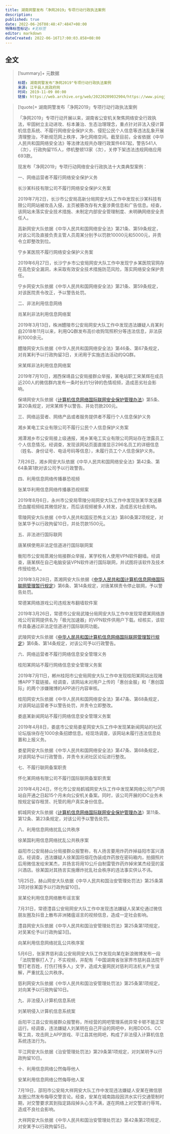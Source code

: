 ```yaml
---
title: 湖南网警发布「净网2019」专项行动行政执法案例 
description:
published: true
date: 2022-06-26T08:48:47:4847+08:00
特殊标签标记: #无标签
editor: markdown
dateCreated: 2022-06-16T17:00:03.858+08:00
---
```


## 全文

> [!summary]+ 元数据
>
> ```yaml
> 标题: 湖南网警发布"净网2019"专项行动行政执法案例 
> 来源: 江平县人民政府网
> 时间: 2019-11-09 00:00
> 链接: https://web.archive.org/web/20220209032904/https://www.pingjiang.gov.cn/35048/35055/35061/content_1621659.html
> ```

> [!quote]+ 湖南网警发布「净网2019」专项行动行政执法案例 
>
> 「净网2019」专项行动开展以来，湖南省公安机关聚焦网络安全行政执法，牢固树立主动进攻、标本兼治、生态治理理念，重点针对非法入侵计算机信息系统、不履行网络安全保护义务、侵犯公民个人信息等违法乱象开展清理整治，不断规范网上秩序，净化网络空间。截至目前，全省依据《中华人民共和国网络安全法》等法律法规共办理行政案件687起，警告541人（次），行政拘留115人，停机整顿13家（次），关停下架违法违规网络应用693款。
>
> 现发布「净网2019」专项行动网络安全行政执法十大类典型案例：
>
> 一、网络运营者不履行网络安全保护义务
>
> 长沙某科技有限公司不履行网络安全保护义务案
>
> 2019年7月2日，长沙市公安局高新分局网安大队工作中发现长沙某科技有限公司网站被攻击入侵，主页被篡改存有大量涉黄信息和广告信息。经查，该网站未落实安全技术措施、未制定内部安全管理制度、未明确网络安全责任人。
>
> 高新网安大队依据《中华人民共和国网络安全法》第21条、第59条规定，对该公司及直接负责主管人员周某分别予以罚款10000元和5000元，并责令立即整改到位。
>
> 宁乡某医院不履行网络安全保护义务案
>
> 2019年6月27日，长沙宁乡市公安局网安大队工作中发现宁乡某医院官网存在高危安全漏洞，未采取有效安全技术措施防范风险，落实网络安全保护责任。
>
> 宁乡网安大队依据《中华人民共和国网络安全法》第21条、第59条规定，对该医院责令改正，予以警告处罚。
>
> 二、非法利用信息网络
>
> 肖某利非法利用信息网络案
>
> 2019年3月13日，株洲醴陵市公安局网安大队工作中发现违法嫌疑人肖某利自2018年11月以来，利用QQ群发布高价收购驾照积分等违法信息，非法获利1000余元。
>
> 醴陵网安大队依据《中华人民共和国网络安全法》第46条、第67条规定，对肖某利予以行政拘留3日，关闭用于实施违法活动的QQ群。
>
> 宋某辉非法利用信息网络案
>
> 2019年7月10日，湘西保靖县公安局接群众举报，某电站职工宋某辉在成员近200人的微信群内发布一条时长约1分钟的色情视频，造成恶劣社会影响。
>
> 保靖网安大队依据《[计算机信息网络国际联网安全保护管理办法][]》第5条、第20条规定，对宋某辉予以警告、并处罚款200元。
>
> 三、网络运营者、网络产品或者服务提供者不履行个人信息保护义务
>
> 湘乡某电工实业有限公司不履行公民个人信息保护义务案
>
> 湘潭湘乡市公安局接上级通报，湘乡某电工实业有限公司网站存在泄露员工个人信息情况。经调查，发现该网站页面直接显示296名员工的详细信息（姓名、身份证号、电话号码等信息），未履行员工个人信息保护义务。
>
> 7月26日，湘乡网安大队依据《中华人民共和国网络安全法》第42条、第64条第1款对该公司予以行政警告。
>
> 四、利用信息网络传播暴恐视频
>
> 张某华利用信息网络传播暴恐视频案
>
> 2019年8月6日，永州市公安局零陵分局网安大队工作中发现张某华发送暴恐血腥视频给其微信好友，而后该视频被多人转发，造成恶劣社会影响。
>
> 零陵网安大队依据《中华人民共和国反恐怖主义法》第80条第2项规定，对张某华予以行政拘留10日，并处罚款1500元。
>
> 五、非法进行国际联网
>
> 唐某棋使用非法定信道进行国际联网案
>
> 衡阳市公安局蒸湘分局接群众举报，某学校有人使用VPN软件翻墙。经调查，唐某棋在自己电脑安装VPN软件进行国际联网，并试图将该软件及技术传授给他人。
>
> 2019年3月28日，蒸湘网安大队依据《[中华人民共和国计算机信息网络国际联网管理暂行规定][]》第6条、第14条规定，对唐某棋责令停止联网，予以警告处罚。
>
> 常德某网络游戏公司违规发布翻墙软件案
>
> 2019年3月26日，常德市公安局武陵分局网安大队工作中发现常德某网络游戏公司官网提供名为「极光加速器」的VPN软件供用户下载。经核实，该软件具备通过非法定信道进行国际联网功能。
>
> 武陵网安大队依据《[中华人民共和国计算机信息网络国际联网管理暂行规定][]》第6条、第14条规定，对该公司予以行政警告。
>
> 六、网络运营者不履行网络信息安全管理义务
>
> 桂阳某网站不履行网络信息安全管理义务案
>
> 2019年7月11日，郴州桂阳市公安局网安大队工作中发现桂阳某网站出现赌博APP下载链接。经调查，该网站未对用户上传的「惠创金服」和「惠创国际」的两个涉嫌赌博的APP进行内容审核。
>
> 桂阳网安大队依据《中华人民共和国网络安全法》第47条、第68条规定，对该网站运营者予以警告处罚，并责令立即整改。
>
> 娄底某新闻网站不履行网络信息安全管理义务案
>
> 2019年4月8日，娄底市公安局娄星网安大队工作中发现某新闻网站的社区论坛版块存在1000余条招嫖信息。经现场调查，该网站未履行违法信息处置和上报义务。
>
> 娄星网安大队依据《中华人民共和国网络安全法》第47条、第68条规定，对该网站予以行政警告，并责令关闭社区论坛进行整改。
>
> 七、不履行联网备案职责
>
> 怀化某网络有限公司不履行国际联网备案职责案
>
> 2019年4月24日，怀化市公安局鹤城网安大队工作中发现某网络公司门户网站自开通之日起15个月未向公安机关备案。同时，该公司开展的IDC业务未按规定留存租赁、托管的用户真实身份信息。
>
> 鹤城网安大队依据《[计算机信息网络国际联网安全保护管理办法][]》第11条、第12条、第23条规定，对该公司予以警告处罚。
>
> 八、利用信息网络扰乱公共秩序
>
> 徐某国利用信息网络扰乱公共秩序案
>
> 益阳市公安局赫山分局接群众报警称，有人扬言要用炸药炸掉益阳市富兴酒店。经调查，违法嫌疑人徐某国将烟花伪装成炸药放在密码箱内，拍摄照片后用微信发给宋某杰，并扬言将用10公斤自制雷管炸药炸掉宋某杰经营的富兴酒店。徐某国对其扬言实施爆炸扰乱社会秩序的违法事实供认不讳。
>
> 1月25日，赫山网安大队依据《中华人民共和国治安管理处罚法》第25条第3项对徐某国予以行政拘留10日。
>
> 吴某伦利用信息网络散布谣言案
>
> 7月31日，常德澧县公安局网安大队工作中发现违法嫌疑人吴某伦通过微信朋友圈及抖音上散布非洲猪瘟谣言的视频信息，造成一定社会影响。
>
> 澧县网安大队依据《中华人民共和国治安管理处罚法》第25条第1项规定，对吴某伦予以行政拘留3日。
>
> 向某利用信息网络扰乱公共秩序案
>
> 5月6日，张家界慈利县公安局网安大队工作发现向某在新浪微博发布一段「法院警察打人了」不实视频，并配有「中国湖南省张家界市慈利县法院干警打老百姓，打伤打残多人」文字，造成大量网民对慈利司法机关产生误解，严重扰乱公共秩序。
>
> 慈利网安大队依据《中华人民共和国治安管理处罚法》第25条第1项规定，对向某予以行政拘留10日。
>
> 九、非法侵入计算机信息系统
>
> 刘某明侵入计算机信息系统案
>
> 岳阳平江县公安局接群众报警称，所经营的网吧管理系统异常卡顿不能正常运行。经调查，违法嫌疑人刘某明在自己开设的网吧中，利用DDOS、CC等工具，攻击网上APP游戏、平江县其他网吧，构成了非法侵入计算机信息系统违法行为。
>
> 平江网安大队依据《治安管理处罚法》第29条第1项规定，对刘某明予以行政拘留10日。
>
> 十、利用信息网络公然侮辱他人
>
> 安某利用信息网络公然侮辱他人案
>
> 7月19日，邵阳市公安局大祥网安大队工作中发现违法嫌疑人安某在微信朋友圈公然发布侮辱交警言论。经查，安某在城南路段因洪水实行交通管制时期，对交警要求其到指定路段掉头心生不满，遂在网络上对交警进行辱骂，造成不良社会影响。
>
> 大祥网安大队依据《中华人民共和国治安管理处罚法》第42条第2项规定，对安某予以行政拘留5日。

[计算机信息网络国际联网安全保护管理办法]: /rule/国务院/计算机信息网络国际联网安全保护管理办法.md
[中华人民共和国计算机信息网络国际联网管理暂行规定]: /rule/国务院/中华人民共和国计算机信息网络国际联网管理暂行规定.md
